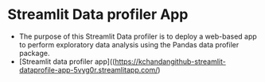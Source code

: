 # Streamlit Data profiler App
- The purpose of this Streamlit Data profiler is to deploy a web-based app to perform exploratory data analysis using the Pandas data profiler package.
- [Streamlit data profiler app]((https://kchandangithub-streamlit-dataprofile-app-5vyg0r.streamlitapp.com/)
